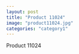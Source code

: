 ```yaml
---
layout: post
title: "Product 11024"
image: "product11024.jpg"
categories: "category1"
---
```

Product 11024
